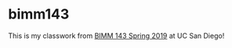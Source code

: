 # bimm143

This is my classwork from [BIMM 143 Spring 2019](https://bioboot.github.io/bimm143_S19/) at UC San Diego!

